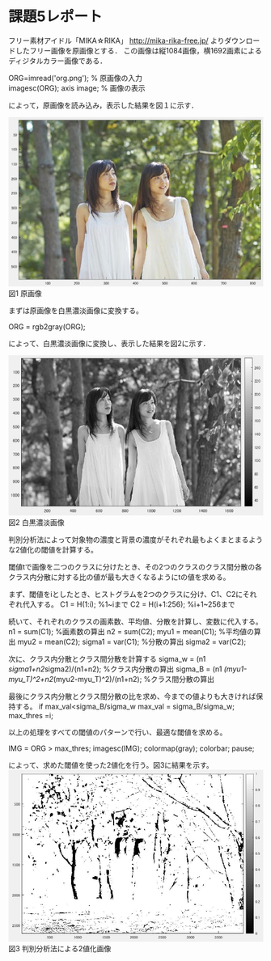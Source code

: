 
# 課題5レポート

フリー素材アイドル「MIKA☆RIKA」 http://mika-rika-free.jp/ よりダウンロードしたフリー画像を原画像とする．
この画像は縦1084画像，横1692画素によるディジタルカラー画像である．

ORG=imread('org.png'); % 原画像の入力  
imagesc(ORG); axis image; % 画像の表示

によって，原画像を読み込み，表示した結果を図１に示す．

![原画像](https://github.com/muinus/lecture_image_processing/blob/master/kadai1/kadai1_1.JPG?raw=true)   
図1 原画像  


まずは原画像を白黒濃淡画像に変換する。

ORG = rgb2gray(ORG);  

によって、白黒濃淡画像に変換し、表示した結果を図2に示す．

![濃淡画像](https://github.com/muinus/lecture_image_processing/blob/master/kadai3/kadai3_1.JPG?raw=true)   
図2 白黒濃淡画像  

判別分析法によって対象物の濃度と背景の濃度がそれぞれ最もよくまとまるような2値化の閾値を計算する。

閾値tで画像を二つのクラスに分けたとき、その2つのクラスのクラス間分散の各クラス内分散に対する比の値が最も大きくなるようにtの値を求める。

まず、閾値をiとしたとき、ヒストグラムを2つのクラスに分け、C1、C2にそれぞれ代入する。
C1 = H(1:i); %1~iまで
C2 = H(i+1:256); %i+1~256まで

続いて、それぞれのクラスの画素数、平均値、分散を計算し、変数に代入する。
n1 = sum(C1); %画素数の算出
n2 = sum(C2);
myu1 = mean(C1); %平均値の算出
myu2 = mean(C2);
sigma1 = var(C1); %分散の算出
sigma2 = var(C2);

次に、クラス内分散とクラス間分散を計算する
sigma_w = (n1 *sigma1+n2*sigma2)/(n1+n2); %クラス内分散の算出
sigma_B = (n1 *(myu1-myu_T)^2+n2*(myu2-myu_T)^2)/(n1+n2); %クラス間分散の算出

最後にクラス内分散とクラス間分散の比を求め、今までの値よりも大きければ保持する。
if max_val<sigma_B/sigma_w
max_val = sigma_B/sigma_w;
max_thres =i;

以上の処理をすべての閾値のパターンで行い、最適な閾値を求める。


IMG = ORG > max_thres;
imagesc(IMG); colormap(gray); colorbar;
pause;

によって、求めた閾値を使った2値化を行う。図3に結果を示す。
![判別法による2値化](https://github.com/muinus/lecture_image_processing/blob/master/kadai5/kadai5_1.JPG?raw=true)   
図3 判別分析法による2値化画像
